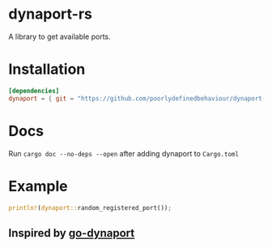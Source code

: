 # dynaport-rs

A library to get available ports.

# Installation

```toml
[dependencies]
dynaport = { git = "https://github.com/poorlydefinedbehaviour/dynaport-rs", tag = "latest" }
```

# Docs

Run `cargo doc --no-deps --open` after adding dynaport to `Cargo.toml`

# Example

```rust
println!(dynaport::random_registered_port());
```

## Inspired by [go-dynaport](https://github.com/travisjeffery/go-dynaport)
